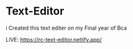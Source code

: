 # Text-Editor
i Created this text editer on my Final year of Bca

LIVE: https://rc-text-editor.netlify.app/
